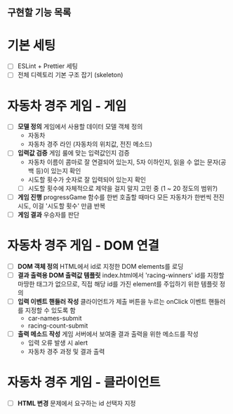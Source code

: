 ## 구현할 기능 목록

# 기본 세팅

- [ ] ESLint + Prettier 세팅
- [ ] 전체 디렉토리 기본 구조 잡기 (skeleton)

# 자동차 경주 게임 - 게임

- [ ] **모델 정의** 게임에서 사용할 데이터 모델 객체 정의
  - 자동차
  - 자동차 경주 라인 (자동차의 위치값, 전진 메소드)
- [ ] **입력값 검증** 게임 룰에 맞는 입력값인지 검증
  - 자동차 이름이 콤마로 잘 연결되어 있는지, 5자 이하인지, 읽을 수 없는 문자(공백 등)이 있는지 확인
  - 시도할 횟수가 숫자로 잘 입력되어 있는지 확인
  - [ ] 시도할 횟수에 자체적으로 제약을 걸지 말지 고민 중 (1 ~ 20 정도의 범위?)
- [ ] **게임 진행** progressGame 함수를 한번 호출할 때마다 모든 자동차가 한번씩 전진 시도, 이걸 '시도할 횟수' 만큼 반복
- [ ] **게임 결과** 우승자를 판단

# 자동차 경주 게임 - DOM 연결

- [ ] **DOM 객체 정의** HTML에서 id로 지정한 DOM elements를 로딩
- [ ] **결과 출력용 DOM 출력값 템플릿** index.html에서 'racing-winners' id를 지정할 마땅한 태그가 없으므로, 직접 해당 id를 가진 element를 주입하기 위한 템플릿 정의
- [ ] **입력 이벤트 핸들러 작성** 클라이언트가 제출 버튼을 누르는 onClick 이벤트 핸들러를 지정할 수 있도록 함
  - car-names-submit
  - racing-count-submit
- [ ] **출력 메소드 작성** 게임 서버에서 보여줄 결과 출력을 위한 메소드를 작성
  - 입력 오류 발생 시 alert
  - 자동차 경주 과정 및 결과 출력

# 자동차 경주 게임 - 클라이언트

- [ ] **HTML 변경** 문제에서 요구하는 id 선택자 지정
